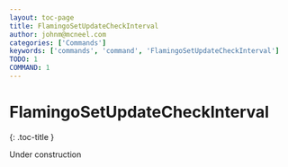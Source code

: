```yaml
---
layout: toc-page
title: FlamingoSetUpdateCheckInterval
author: johnm@mcneel.com
categories: ['Commands']
keywords: ['commands', 'command', 'FlamingoSetUpdateCheckInterval']
TODO: 1
COMMAND: 1
---
```



# FlamingoSetUpdateCheckInterval
{: .toc-title }

Under construction
